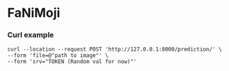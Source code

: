 # FaNiMoji
### Curl example 
```
curl --location --request POST 'http://127.0.0.1:8000/prediction/' \
--form 'file=@"path to image"' \
--form 'srv="TOKEN (Random val for now)"'
```
